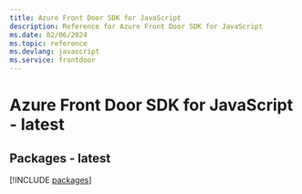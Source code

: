 ```yaml
---
title: Azure Front Door SDK for JavaScript
description: Reference for Azure Front Door SDK for JavaScript
ms.date: 02/06/2024
ms.topic: reference
ms.devlang: javascript
ms.service: frontdoor
---
```

# Azure Front Door SDK for JavaScript - latest
## Packages - latest
[!INCLUDE [packages](front-door-index.md)]